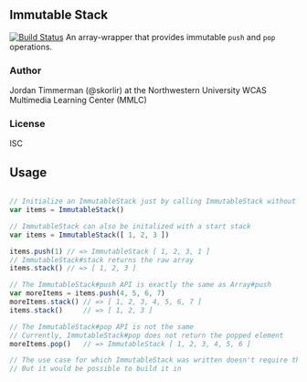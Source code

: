 ## Immutable Stack
[![Build Status](https://travis-ci.org/mmlc/immutable-stack.svg?branch=master)](https://travis-ci.org/mmlc/immutable-stack)
An array-wrapper that provides immutable `push` and `pop` operations.

### Author
Jordan Timmerman (@skorlir)
at the Northwestern University WCAS Multimedia Learning Center (MMLC)

### License
ISC

## Usage

```js

// Initialize an ImmutableStack just by calling ImmutableStack without arguments
var items = ImmutableStack()

// ImmutableStack can also be initalized with a start stack
var items = ImmutableStack([ 1, 2, 3 ])

items.push(1) // => ImmutableStack [ 1, 2, 3, 1 ]
// ImmutableStack#stack returns the raw array
items.stack() // => [ 1, 2, 3 ]

// The ImmutableStack#push API is exactly the same as Array#push
var moreItems = items.push(4, 5, 6, 7)
moreItems.stack() // => [ 1, 2, 3, 4, 5, 6, 7 ]
items.stack()     // => [ 1, 2, 3 ]

// The ImmutableStack#pop API is not the same
// Currently, ImmutableStack#pop does not return the popped element
moreItems.pop()   // => ImmutableStack [ 1, 2, 3, 4, 5, 6 ]

// The use case for which ImmutableStack was written doesn't require that functionality
// But it would be possible to build it in

```
